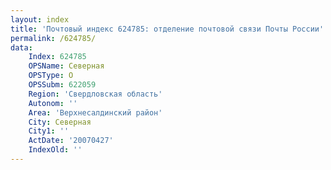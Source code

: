 ```yaml
---
layout: index
title: 'Почтовый индекс 624785: отделение почтовой связи Почты России'
permalink: /624785/
data:
    Index: 624785
    OPSName: Северная
    OPSType: О
    OPSSubm: 622059
    Region: 'Свердловская область'
    Autonom: ''
    Area: 'Верхнесалдинский район'
    City: Северная
    City1: ''
    ActDate: '20070427'
    IndexOld: ''
---
```

